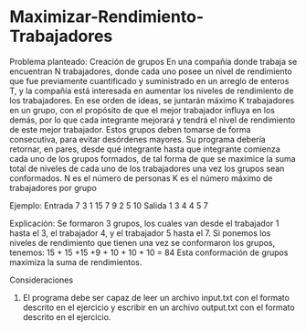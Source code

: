 # Maximizar-Rendimiento-Trabajadores
Problema planteado: Creación de grupos
En una compañía donde trabaja se encuentran N trabajadores, donde cada uno posee un nivel de rendimiento que fue previamente cuantificado y 
suministrado en un arreglo de enteros T, y la compañía está interesada en aumentar los niveles de rendimiento de los trabajadores. 
En ese orden de ideas, se juntarán máximo K trabajadores en un grupo, con el propósito de que el mejor trabajador influya en los demás, 
por lo que cada integrante mejorará y tendrá el nivel de rendimiento de este mejor trabajador. Estos grupos deben tomarse de forma consecutiva, 
para evitar desórdenes mayores. Su programa debería retornar, en pares, desde qué integrante hasta que integrante comienza cada uno de los grupos 
formados, de tal forma de que se maximice la suma total de niveles de cada uno de los trabajadores una vez los grupos sean conformados.
N es el número de personas
K es el número máximo de trabajadores por grupo

Ejemplo:
Entrada
7 3 1 15 7 9 2 5 10
Salida
1 3 4 4 5 7

Explicación:
Se formaron 3 grupos, los cuales van desde el trabajador 1 hasta el 3, el trabajador 4, y el trabajador 5 hasta el 7. Si ponemos los niveles de rendimiento que tienen una vez se conformaron los grupos, tenemos:
15 + 15 +15 +9 + 10 + 10 + 10 = 84
Esta conformación de grupos maximiza la suma de rendimientos.

Consideraciones
1. El programa debe ser capaz de leer un archivo input.txt con el formato descrito en el ejercicio y escribir en un archivo output.txt con el formato descrito en el ejercicio.
